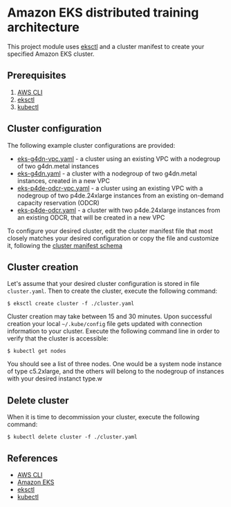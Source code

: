 
# Amazon EKS distributed training architecture
This project module uses [eksctl](eksctl.io) and a cluster manifest to create your specified Amazon EKS cluster.

## Prerequisites
1. [AWS CLI](https://docs.aws.amazon.com/cli/latest/userguide/getting-started-install.html)
2. [eksctl](https://eksctl.io)
5. [kubectl](https://kubernetes.io/docs/tasks/tools/#kubectl) 

## Cluster configuration

The following example cluster configurations are provided:

* [eks-g4dn-vpc.yaml](./eks-g4dn-vpc.yaml) - a cluster using an existing VPC with a nodegroup of two g4dn.metal instances
* [eks-g4dn.yaml](./eks-g4dn.yaml) - a cluster with a nodegroup of two g4dn.metal instances, created in a new VPC
* [eks-p4de-odcr-vpc.yaml](./eks-p4de-odcr-vpc.yaml) - a cluster using an existing VPC with a nodegroup of two p4de.24xlarge instances from an existing on-demand capacity reservation (ODCR)
* [eks-p4de-odcr.yaml](./eks-p4de-odcr.yaml) - a cluster with two p4de.24xlarge instances from an existing ODCR, that will be created in a new VPC

To configure your desired cluster, edit the cluster manifest file that most closely matches your desired configuration or copy the file and customize it, following the [cluster manifest schema](https://eksctl.io/usage/schema/)

## Cluster creation

Let's assume that your desired cluster configuration is stored in file `cluster.yaml`. Then to create the cluster, execute the following command:

```
$ eksctl create cluster -f ./cluster.yaml
```

Cluster creation may take between 15 and 30 minutes. Upon successful creation your local `~/.kube/config` file gets updated with connection information to your cluster. Execute the following command line in order to verify that the cluster is accessible:

```
$ kubectl get nodes
```

You should see a list of three nodes. One would be a system node instance of type c5.2xlarge, and the others will belong to the nodegroup of instances with your desired instanct type.w

## Delete cluster

When it is time to decommission your cluster, execute the following command:

```
$ kubectl delete cluster -f ./cluster.yaml
```

## References
* [AWS CLI](https://aws.amazon.com/cli)
* [Amazon EKS](https://aws.amazon.com/eks)
* [eksctl](https://eksctl.io)
* [kubectl](https://kubernetes.io/docs/reference/kubectl)

